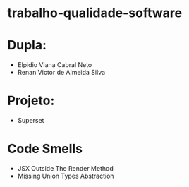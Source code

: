 # trabalho-qualidade-software

# Dupla:
* Elpidio Viana Cabral Neto
* Renan Victor de Almeida Silva

# Projeto:
* Superset

# Code Smells
* JSX Outside The Render Method
* Missing Union Types Abstraction
